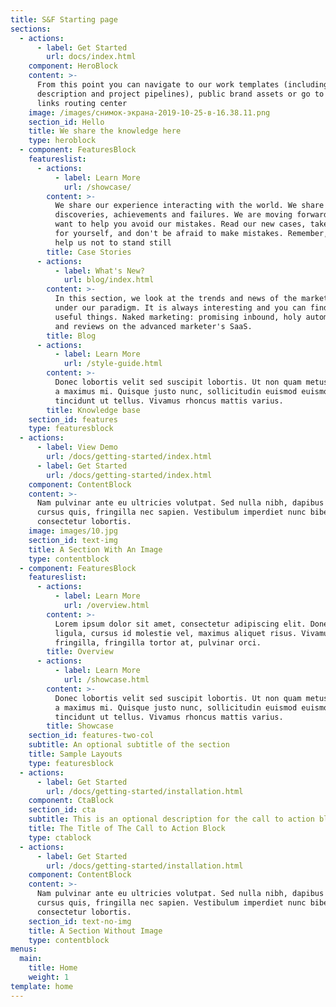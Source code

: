 ```yaml
---
title: S&F Starting page
sections:
  - actions:
      - label: Get Started
        url: docs/index.html
    component: HeroBlock
    content: >-
      From this point you can navigate to our work templates (including product
      description and project pipelines), public brand assets or go to our SaaS
      links routing center
    image: /images/снимок-экрана-2019-10-25-в-16.38.11.png
    section_id: Hello
    title: We share the knowledge here
    type: heroblock
  - component: FeaturesBlock
    featureslist:
      - actions:
          - label: Learn More
            url: /showcase/
        content: >-
          We share our experience interacting with the world. We share our
          discoveries, achievements and failures. We are moving forward and we
          want to help you avoid our mistakes. Read our new cases, take notes
          for yourself, and don't be afraid to make mistakes. Remember, mistakes
          help us not to stand still
        title: Case Stories
      - actions:
          - label: What's New?
            url: blog/index.html
        content: >-
          In this section, we look at the trends and news of the marketing world
          under our paradigm. It is always interesting and you can find a lot of
          useful things. Naked marketing: promising inbound, holy automation,
          and reviews on the advanced marketer's SaaS.
        title: Blog
      - actions:
          - label: Learn More
            url: /style-guide.html
        content: >-
          Donec lobortis velit sed suscipit lobortis. Ut non quam metus. Nullam
          a maximus mi. Quisque justo nunc, sollicitudin euismod euismod at,
          tincidunt ut tellus. Vivamus rhoncus mattis varius.
        title: Knowledge base
    section_id: features
    type: featuresblock
  - actions:
      - label: View Demo
        url: /docs/getting-started/index.html
      - label: Get Started
        url: /docs/getting-started/index.html
    component: ContentBlock
    content: >-
      Nam pulvinar ante eu ultricies volutpat. Sed nulla nibh, dapibus sit amet
      cursus quis, fringilla nec sapien. Vestibulum imperdiet nunc bibendum
      consectetur lobortis.
    image: images/10.jpg
    section_id: text-img
    title: A Section With An Image
    type: contentblock
  - component: FeaturesBlock
    featureslist:
      - actions:
          - label: Learn More
            url: /overview.html
        content: >-
          Lorem ipsum dolor sit amet, consectetur adipiscing elit. Donec nisl
          ligula, cursus id molestie vel, maximus aliquet risus. Vivamus in nibh
          fringilla, fringilla tortor at, pulvinar orci.
        title: Overview
      - actions:
          - label: Learn More
            url: /showcase.html
        content: >-
          Donec lobortis velit sed suscipit lobortis. Ut non quam metus. Nullam
          a maximus mi. Quisque justo nunc, sollicitudin euismod euismod at,
          tincidunt ut tellus. Vivamus rhoncus mattis varius.
        title: Showcase
    section_id: features-two-col
    subtitle: An optional subtitle of the section
    title: Sample Layouts
    type: featuresblock
  - actions:
      - label: Get Started
        url: /docs/getting-started/installation.html
    component: CtaBlock
    section_id: cta
    subtitle: This is an optional description for the call to action block.
    title: The Title of The Call to Action Block
    type: ctablock
  - actions:
      - label: Get Started
        url: /docs/getting-started/installation.html
    component: ContentBlock
    content: >-
      Nam pulvinar ante eu ultricies volutpat. Sed nulla nibh, dapibus sit amet
      cursus quis, fringilla nec sapien. Vestibulum imperdiet nunc bibendum
      consectetur lobortis.
    section_id: text-no-img
    title: A Section Without Image
    type: contentblock
menus:
  main:
    title: Home
    weight: 1
template: home
---
```


